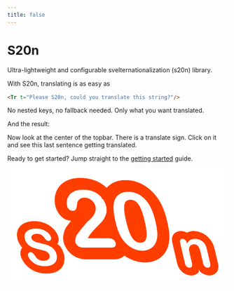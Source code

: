 ```yaml
---
title: false
---
```


<script>
    import { Tr, locale } from 's20n';
</script>

# S20n

Ultra-lightweight and configurable svelternationalization (s20n) library.

With S20n, translating is as easy as

```html
<Tr t="Please S20n, could you translate this string?"/>
```

No nested keys, no fallback needed. Only what you want translated.

And the result:

> <Tr t="Please S20n, could you translate this string?"/>

Now look at the center of the topbar. There is a translate sign.
Click on it and see this last sentence getting translated.

Ready to get started? Jump straight to the [getting started](getting-started) guide.

![S20n Icon](./static/s20n.svg "S20n Icon")
